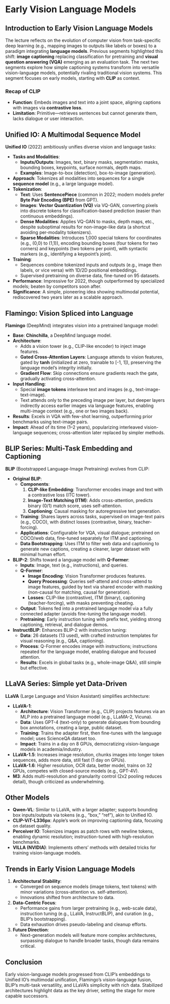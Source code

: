 # Early Vision Language Models

## Introduction to Early Vision Language Models
The lecture reflects on the evolution of computer vision from task-specific deep learning (e.g., mapping images to outputs like labels or boxes) to a paradigm integrating **language models**. Previous segments highlighted this shift: **image captioning** replacing classification for pretraining and **visual question answering (VQA)** emerging as an evaluation task. The next two segments explore how simple captioning systems transform into versatile vision-language models, potentially rivaling traditional vision systems. This segment focuses on early models, starting with **CLIP** as context.

### Recap of CLIP
- **Function**: Embeds images and text into a joint space, aligning captions with images via **contrastive loss**.
- **Limitation**: Primitive—retrieves sentences but cannot generate them, lacks dialogue or user interaction.

## Unified IO: A Multimodal Sequence Model
**Unified IO** (2022) ambitiously unifies diverse vision and language tasks:
- **Tasks and Modalities**:
  - **Inputs/Outputs**: Images, text, binary masks, segmentation masks, bounding boxes, keypoints, surface normals, depth maps.
  - **Examples**: Image-to-box (detection), box-to-image (generation).
- **Approach**: Tokenizes all modalities into sequences for a single **sequence model** (e.g., a large language model).
- **Tokenization**:
  - **Text**: Uses **SentencePiece** (common in 2022; modern models prefer **Byte Pair Encoding (BPE)** from GPT).
  - **Images**: **Vector Quantization (VQ)** via VQ-GAN, converting pixels into discrete tokens for classification-based prediction (easier than continuous embeddings).
  - **Dense Modalities**: Applies VQ-GAN to masks, depth maps, etc., despite suboptimal results for non-image-like data (a shortcut avoiding per-modality tokenizers).
  - **Sparse Modalities**: Introduces 1,000 special tokens for coordinates (e.g., (0,0) to (1,1)), encoding bounding boxes (four tokens for two corners) and keypoints (two tokens per point), with syntactic markers (e.g., identifying a keypoint’s joint).
- **Training**:
  - Sequences combine tokenized inputs and outputs (e.g., image then labels, or vice versa) with 1D/2D positional embeddings.
  - Supervised pretraining on diverse data, fine-tuned on 95 datasets.
- **Performance**: Impressive for 2022, though outperformed by specialized models; beaten by competitors soon after.
- **Significance**: A simple, pioneering idea showing multimodal potential, rediscovered two years later as a scalable approach.

## Flamingo: Vision Spliced into Language
**Flamingo** (DeepMind) integrates vision into a pretrained language model:
- **Base**: **Chinchilla**, a DeepMind language model.
- **Architecture**:
  - Adds a vision tower (e.g., CLIP-like encoder) to inject image features.
  - **Gated Cross-Attention Layers**: Language attends to vision features, gated by **tanh** (initialized at zero, trainable to [-1, 1]), preserving the language model’s integrity initially.
  - **Gradient Flow**: Skip connections ensure gradients reach the gate, gradually activating cross-attention.
- **Input Handling**:
  - Special **image tokens** interleave text and images (e.g., text-image-text-image).
  - Text attends only to the preceding image per layer, but deeper layers indirectly access earlier images via language features, enabling multi-image context (e.g., one or two images back).
- **Results**: Excels in VQA with few-shot learning, outperforming prior benchmarks using text-image pairs.
- **Impact**: Ahead of its time (1–2 years), popularizing interleaved vision-language sequences; cross-attention later replaced by simpler methods.

## BLIP Series: Multi-Task Embedding and Captioning
**BLIP** (Bootstrapped Language-Image Pretraining) evolves from CLIP:
- **Original BLIP**:
  - **Components**:
    1. **CLIP-like Embedding**: Transformer encodes image and text with a contrastive loss (ITC tower).
    2. **Image-Text Matching (ITM)**: Adds cross-attention, predicts binary (0/1) match score, uses self-attention.
    3. **Captioning**: Causal masking for autoregressive text generation.
  - **Training**: Shares layers across tasks, supervised on image-text pairs (e.g., COCO), with distinct losses (contrastive, binary, teacher-forcing).
  - **Applications**: Configurable for VQA, visual dialogue; pretrained on COCO/web data, fine-tuned separately for ITM and captioning.
  - **Data Bootstrapping**: Uses ITM to filter web data and captioning to generate new captions, creating a cleaner, larger dataset with minimal human effort.
- **BLIP-2**: Shifts toward a language model with **Q-Former**:
  - **Inputs**: Image, text (e.g., instructions), and queries.
  - **Q-Former**:
    - **Image Encoding**: Vision Transformer produces features.
    - **Query Processing**: Queries self-attend and cross-attend to image features, guided by text via shared encoder with masking (non-causal for matching, causal for generation).
    - **Losses**: CLIP-like (contrastive), ITM (binary), captioning (teacher-forcing), with masks preventing cheating.
  - **Output**: Tokens fed into a pretrained language model via a fully connected adapter (avoids fine-tuning the language model).
  - **Pretraining**: Early instruction tuning with prefix text, yielding strong captioning, retrieval, and dialogue demos.
- **InstructBLIP**: Enhances BLIP-2 with instruction tuning:
  - **Data**: 26 datasets (13 used), with crafted instruction templates for visual reasoning (e.g., Q&A, captioning).
  - **Process**: Q-Former encodes image with instructions; instructions repeated for the language model, enabling dialogue and focused attention.
  - **Results**: Excels in global tasks (e.g., whole-image Q&A), still simple but effective.

## LLaVA Series: Simple yet Data-Driven
**LLaVA** (Large Language and Vision Assistant) simplifies architecture:
- **LLaVA-1**:
  - **Architecture**: Vision Transformer (e.g., CLIP) projects features via an MLP into a pretrained language model (e.g., LLaMA-2, Vicuna).
  - **Data**: Uses GPT-4 (text-only) to generate dialogues from bounding box annotations, creating a large, public dataset.
  - **Training**: Trains the adapter first, then fine-tunes with the language model; uses ScienceQA dataset too.
  - **Impact**: Trains in a day on 8 GPUs, democratizing vision-language models in academia/industry.
- **LLaVA-1.5**: Increases image resolution, chunks images into longer token sequences, adds more data, still fast (1 day on GPUs).
- **LLaVA-1.6**: Higher resolution, OCR data, better model, trains on 32 GPUs, competes with closed-source models (e.g., GPT-4V).
- **M3**: Adds multi-resolution and granularity control (2x2 pooling reduces detail), though criticized as underwhelming.

## Other Models
- **Qwen-VL**: Similar to LLaVA, with a larger adapter; supports bounding box inputs/outputs via tokens (e.g., “box,” “ref”), akin to Unified IO.
- **CLIP-ViT-L336px**: Apple’s work on improving captioning data, focusing on dataset quality.
- **Perceiver IO**: Tokenizes images as patch rows with newline tokens, enabling dynamic resolution; instruction-tuned with high-resolution benchmarks.
- **VILLA (NVIDIA)**: Implements others’ methods with detailed tricks for training vision-language models.

## Trends in Early Vision Language Models
1. **Architectural Stability**:
   - Converged on sequence models (image tokens, text tokens) with minor variations (cross-attention vs. self-attention).
   - Innovations shifted from architecture to data.
2. **Data-Centric Focus**:
   - Performance gains from larger pretraining (e.g., web-scale data), instruction tuning (e.g., LLaVA, InstructBLIP), and curation (e.g., BLIP’s bootstrapping).
   - Data exhaustion drives pseudo-labeling and cleanup efforts.
3. **Future Direction**:
   - Next-generation models will feature more complex architectures, surpassing dialogue to handle broader tasks, though data remains critical.

## Conclusion
Early vision-language models progressed from CLIP’s embeddings to Unified IO’s multimodal unification, Flamingo’s vision-language fusion, BLIP’s multi-task versatility, and LLaVA’s simplicity with rich data. Stabilized architectures highlight data as the key driver, setting the stage for more capable successors.